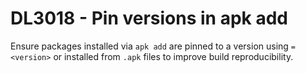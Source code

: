 # DL3018 - Pin versions in apk add

Ensure packages installed via `apk add` are pinned to a version using `=<version>` or installed from `.apk` files to improve build reproducibility.

